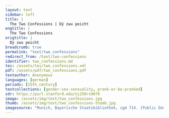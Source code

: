 ```yaml
---
layout: text
sidebar: left
title: |
  The Two Confessions | Dÿ zwu peicht
engtitle: |
  The Two Confessions
origtitle: |
  Dÿ zwu peicht
breadcrumb: true
permalink: "text/two_confessions"
redirect_from: /text/two-confessions
identifier: two_confessions.md
tei: /assets/tei/two_confessions.xml
pdf: /assets/pdf/two_confessions.pdf
textauthor: Anonymous
languages: [german]
periods: [15th_century]
textcollections: [gender-sex-sensuality, prank-or-be-pranked]
sdr: https://purl.stanford.edu/nj250rs9078
image: /assets/img/text/two_confessions.jpg
thumb: /assets/img/text/two_confessions-thumb.jpg
imagesource: "Munich, Bayerische Staatsbibliothek, cgm 714. [Public Domain]"
---
```

